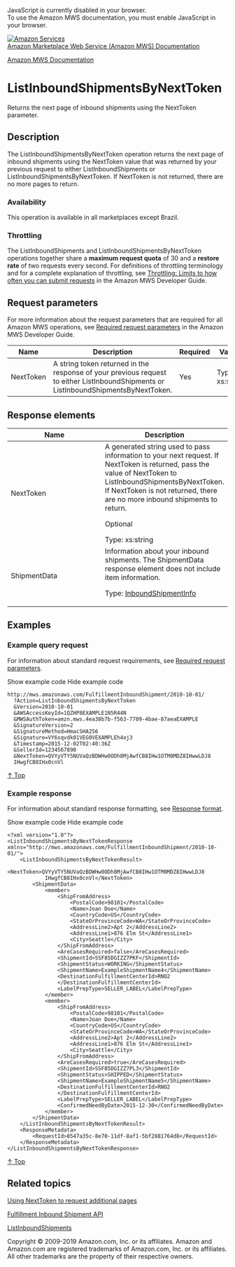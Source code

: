 <div id="MWSDX_noscript">

JavaScript is currently disabled in your browser.  
To use the Amazon MWS documentation, you must enable JavaScript in your
browser.

</div>

<div id="MWSDX_divtop">

[![Amazon
Services](https://images-na.ssl-images-amazon.com/images/G/08/mwsportal/fr_FR/amazonservices.gif "Amazon Services")](http://services.amazon.fr)  
<span id="MWSDX_titlebar">[Amazon Marketplace Web Service (Amazon MWS)
Documentation](https://developer.amazonservices.fr/gp/mws/docs.html)</span>

</div>

<div id="MWSDX_divbottom">

<div id="MWSDX_divleft">

<div id="MWSDX_toc">

</div>

</div>

<div id="MWSDX_divright">

<div id="MWSDX_content">

<span id="MWSDX_breadcrumbs">[Amazon MWS
Documentation](https://developer.amazonservices.fr/gp/mws/docs.html)</span>

<div id="FBAInbound_ListInboundShipmentsByNextToken" class="nested0">

ListInboundShipmentsByNextToken
===============================

<div class="body">

<span class="ph">Returns the next page of inbound shipments using the
<span class="keyword parmname">NextToken</span> parameter.</span>

</div>

<div id="Description" class="topic concept nested1">

Description
-----------

<div class="body conbody">

<div class="section">

The <span class="keyword apiname">ListInboundShipmentsByNextToken</span>
operation returns the next page of inbound shipments using the <span
class="keyword parmname">NextToken</span> value that was returned by
your previous request to either <span
class="keyword apiname">ListInboundShipments</span> or <span
class="keyword apiname">ListInboundShipmentsByNextToken</span>. If <span
class="keyword parmname">NextToken</span> is not returned, there are no
more pages to return.

</div>

<div class="section">

### Availability

This operation is available in all marketplaces except Brazil.

</div>

<div class="section">

### Throttling

The <span class="keyword apiname">ListInboundShipments</span> and <span
class="keyword apiname">ListInboundShipmentsByNextToken</span>
operations together share a **maximum request quota** of 30 and a
**restore rate** of two requests every second. <span class="ph">For
definitions of throttling terminology and for a complete explanation of
throttling, see
<a href="../dev_guide/DG_Throttling.md" class="xref">Throttling: Limits to how often you can submit requests</a>
in the <span class="ph">Amazon MWS Developer Guide</span>.</span>

</div>

</div>

</div>

<div id="RequestParameters" class="topic reference nested1">

Request parameters
------------------

<div class="body refbody">

<div class="section">

<span class="ph">For more information about the request parameters that
are required for all <span class="ph">Amazon MWS</span> operations, see
<a href="../dev_guide/DG_RequiredRequestParameters.md" class="xref">Required request parameters</a>
in the <span class="ph">Amazon MWS Developer Guide</span>.</span>

</div>

<div class="tablenoborder">

| Name                                            | Description                                                                                                                                                                                                   | Required | Values                                  |
|-------------------------------------------------|---------------------------------------------------------------------------------------------------------------------------------------------------------------------------------------------------------------|----------|-----------------------------------------|
| <span class="keyword parmname">NextToken</span> | A string token returned in the response of your previous request to either <span class="keyword apiname">ListInboundShipments</span> or <span class="keyword apiname">ListInboundShipmentsByNextToken</span>. | Yes      | <span class="ph">Type: xs:string</span> |

</div>

</div>

</div>

<div id="ResponseElements" class="topic reference nested1">

Response elements
-----------------

<div class="body refbody">

<div class="tablenoborder">

<table id="ResponseElements__ResponseElementsTable" class="table" data-cellpadding="4" data-cellspacing="0" data-summary="" data-frame="border" data-border="1" data-rules="all">
<colgroup>
<col style="width: 50%" />
<col style="width: 50%" />
</colgroup>
<thead>
<tr class="header">
<th>Name</th>
<th>Description</th>
</tr>
</thead>
<tbody>
<tr class="odd">
<td><span class="keyword parmname">NextToken</span></td>
<td>A generated string used to pass information to your next request. If <span class="keyword parmname">NextToken</span> is returned, pass the value of <span class="keyword parmname">NextToken</span> to <span class="keyword apiname">ListInboundShipmentsByNextToken</span>. If <span class="keyword parmname">NextToken</span> is not returned, there are no more inbound shipments to return.
<p>Optional</p>
<span class="ph">Type: xs:string</span></td>
</tr>
<tr class="even">
<td><span class="keyword parmname">ShipmentData</span></td>
<td>Information about your inbound shipments. The <span class="keyword parmname">ShipmentData</span> response element does not include item information.
<p>Type: <a href="FBAInbound_Datatypes.md#InboundShipmentInfo" class="xref" title="Information about your inbound shipments. Returned by the ListInboundShipments operation.">InboundShipmentInfo</a></p></td>
</tr>
</tbody>
</table>

</div>

</div>

</div>

<div id="Examples" class="topic reference nested1">

Examples
--------

<div class="body refbody">

<div class="section">

### Example query request

<span class="ph">For information about standard request requirements,
see
<a href="../dev_guide/DG_RequiredRequestParameters.md" class="xref">Required request parameters</a>.</span>

<span class="ph expander"> <span class="keyword parmname xshow">Show
example code</span> <span class="keyword parmname xhide">Hide example
code</span> </span>

<div class="sectiondiv content">

    http://mws.amazonaws.com/FulfillmentInboundShipment/2010-10-01/
      ?Action=ListInboundShipmentsByNextToken
      &Version=2010-10-01
      &AWSAccessKeyId=1QZHP8EXAMPLE1N5R44N
      &MWSAuthToken=amzn.mws.4ea38b7b-f563-7709-4bae-87aeaEXAMPLE
      &SignatureVersion=2
      &SignatureMethod=HmacSHA256
      &Signature=VY6sqvdk01VEG0VEXAMPLEh4oj3
      &Timestamp=2015-12-02T02:40:36Z
      &SellerId=1234567890
      &NextToken=QVYyVTY5NUVaQzBDWHw0ODh8MjAwfCB8IHw1OTM0MDZ8IHwwLDJ8
      IHwgfCB8IHx0cnVl

<a href="#Examples" class="xref">↑ Top</a>

</div>

</div>

<div class="section">

### Example response

<span class="ph">For information about standard response formatting, see
<a href="../dev_guide/DG_ResponseFormat.md" class="xref">Response format</a>.</span>

<span class="ph expander"> <span class="keyword parmname xshow">Show
example code</span> <span class="keyword parmname xhide">Hide example
code</span> </span>

<div class="sectiondiv content">

    <?xml version="1.0"?>
    <ListInboundShipmentsByNextTokenResponse xmlns="http://mws.amazonaws.com/FulfillmentInboundShipment/2010-10-01/">
        <ListInboundShipmentsByNextTokenResult>
            <NextToken>QVYyVTY5NUVaQzBDWHw0ODh8MjAwfCB8IHw1OTM0MDZ8IHwwLDJ8
                IHwgfCB8IHx0cnVl</NextToken>
            <ShipmentData>
                <member>
                    <ShipFromAddress>
                        <PostalCode>98101</PostalCode>
                        <Name>Joan Doe</Name>
                        <CountryCode>US</CountryCode>
                        <StateOrProvinceCode>WA</StateOrProvinceCode>
                        <AddressLine2>Apt 2</AddressLine2>
                        <AddressLine1>876 Elm St</AddressLine1>
                        <City>Seattle</City>
                    </ShipFromAddress>
                    <AreCasesRequired>false</AreCasesRequired>
                    <ShipmentId>SSF85DGIZZ7PKF</ShipmentId>
                    <ShipmentStatus>WORKING</ShipmentStatus>
                    <ShipmentName>ExampleShipmentName4</ShipmentName>
                    <DestinationFulfillmentCenterId>RNO2
                    </DestinationFulfillmentCenterId>
                    <LabelPrepType>SELLER_LABEL</LabelPrepType>
                </member>
                <member>
                    <ShipFromAddress>
                        <PostalCode>98101</PostalCode>
                        <Name>Joan Doe</Name>
                        <CountryCode>US</CountryCode>
                        <StateOrProvinceCode>WA</StateOrProvinceCode>
                        <AddressLine2>Apt 2</AddressLine2>
                        <AddressLine1>876 Elm St</AddressLine1>
                        <City>Seattle</City>
                    </ShipFromAddress>
                    <AreCasesRequired>true</AreCasesRequired>
                    <ShipmentId>SSF85DGIZZ7PL3</ShipmentId>
                    <ShipmentStatus>SHIPPED</ShipmentStatus>
                    <ShipmentName>ExampleShipmentName5</ShipmentName>
                    <DestinationFulfillmentCenterId>RNO2
                    </DestinationFulfillmentCenterId>
                    <LabelPrepType>SELLER_LABEL</LabelPrepType>
                    <ConfirmedNeedByDate>2015-12-30</ConfirmedNeedByDate>
                </member>
            </ShipmentData>
        </ListInboundShipmentsByNextTokenResult>
        <ResponseMetadata>
            <RequestId>8547a35c-8e70-11df-8af1-5bf2881764d8</RequestId>
        </ResponseMetadata>
    </ListInboundShipmentsByNextTokenResponse>

<a href="#Examples" class="xref">↑ Top</a>

</div>

</div>

</div>

</div>

<div id="RelatedTopics" class="topic nested1">

Related topics
--------------

<div class="body">

<a href="../dev_guide/DG_NextToken.md" class="xref">Using NextToken to request additional pages</a>

<a href="../fba_inbound/FBAInbound_Overview.md" class="xref">Fulfillment Inbound Shipment API</a>

<a href="FBAInbound_ListInboundShipments.md" class="xref" title="Returns a list of inbound shipments based on criteria that you specify.">ListInboundShipments</a>

</div>

</div>

</div>

<div id="MWSDX_footer">

Copyright © 2009-2019 Amazon.com, Inc. or its affiliates. Amazon and
Amazon.com are registered trademarks of Amazon.com, Inc. or its
affiliates. All other trademarks are the property of their respective
owners.

</div>

</div>

</div>

<div style="clear: both;">

</div>

</div>
